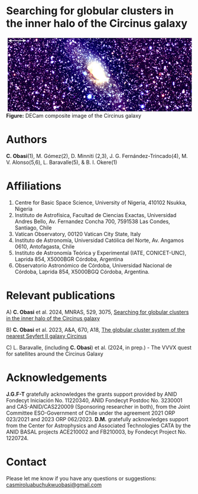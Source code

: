 # Searching for globular clusters in the inner halo of the Circinus galaxy

![Figure 1](https://github.com/Fernandez-Trincado/Obasi/blob/main/Circinus.png)
**Figure:** DECam composite image of the Circinus galaxy

# Authors

**C. Obasi**(1), M. Gómez(2), D. Minniti (2,3), J. G. Fernández-Trincado(4), M. V. Alonso(5,6), L. Baravalle(5), & B. I. Okere(1)

# Affiliations
1. Centre for Basic Space Science, University of Nigeria, 410102 Nsukka, Nigeria
2. Instituto de Astrofísica, Facultad de Ciencias Exactas, Universidad Andres Bello, Av. Fernandez Concha 700, 7591538 Las Condes, Santiago, Chile
3. Vatican Observatory, 00120 Vatican City State, Italy
4. Instituto de Astronomía, Universidad Católica del Norte, Av. Angamos 0610, Antofagasta, Chile
5. Instituto de Astronomía Teórica y Experimental (IATE, CONICET-UNC), Laprida 854, X5000BGR Córdoba, Argentina
6. Observatorio Astronómico de Córdoba, Universidad Nacional de Córdoba, Laprida 854, X5000BGQ Córdoba, Argentina.

# Relevant publications

A) **C. Obasi** et al. 2024, MNRAS, 529, 3075, [Searching for globular clusters in the inner halo of the Circinus galaxy](https://academic.oup.com/mnras/article/529/3/3075/7624223)

B) **C. Obasi** et al. 2023, A&A, 670, A18, [The globular cluster system of the nearest Seyfert II galaxy Circinus](https://www.aanda.org/articles/aa/full_html/2023/02/aa43154-22/aa43154-22.html)

C) L. Baravalle, (including **C. Obasi**) et al. (2024, in prep.) - The VVVX quest for satellites around the Circinus Galaxy

# Acknowledgements

**J.G.F-T** gratefully acknowledges the grants support provided by ANID Fondecyt Iniciación No. 11220340, ANID Fondecyt Postdoc No. 3230001 and CAS-ANID/CAS220009 (Sponsoring researcher in both), from the Joint Committee ESO-Government of Chile under the agreement 2021 ORP 023/2021 and 2023 ORP 062/2023. **D.M.** gratefully acknowledges support from the Center for Astrophysics and Associated Technologies CATA by the ANID BASAL projects ACE210002 and FB210003, by Fondecyt Project No. 1220724. 

# Contact

Please let me know if you have any questions or suggestions: casmiroluabuchukwuobasi@gmail.com

